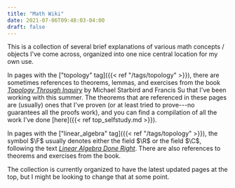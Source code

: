 ```yaml
---
title: "Math Wiki"
date: 2021-07-06T09:48:03-04:00
draft: false
---
```


This is a collection of several brief explanations of various math concepts / objects I've come across, organized into one nice central location for my own use. 

In pages with the ["topology" tag]({{< ref "/tags/topology" >}}), there are sometimes references to theorems, lemmas, and exercises from the book [*Topology Through Inquiry*](https://bookstore.ams.org/text-58/) by Michael Starbird and Francis Su that I've been working with this summer. The theorems that are referenced in these pages are (usually) ones that I've proven (or at least tried to prove---no guarantees all the proofs work), and you can find a compilation of all the work I've done [here]({{< ref top_selfstudy.md >}}).

In pages with the ["linear_algebra" tag]({{< ref "/tags/topology" >}}), the symbol $\F$ usually denotes either the field $\R$ or the field $\C$, following the text [*Linear Algebra Done Right*](https://link.springer.com/book/10.1007/978-3-319-11080-6). There are also references to theorems and exercises from the book. 

The collection is currently organized to have the latest updated pages at the top, but I might be looking to change that at some point.

